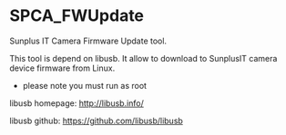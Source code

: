 # SPCA_FWUpdate
Sunplus IT Camera Firmware Update tool.

This tool is depend on libusb.
It allow to download to SunplusIT camera device firmware from Linux.

- please note you must run as root

libusb homepage:
http://libusb.info/

libusb github:
https://github.com/libusb/libusb
